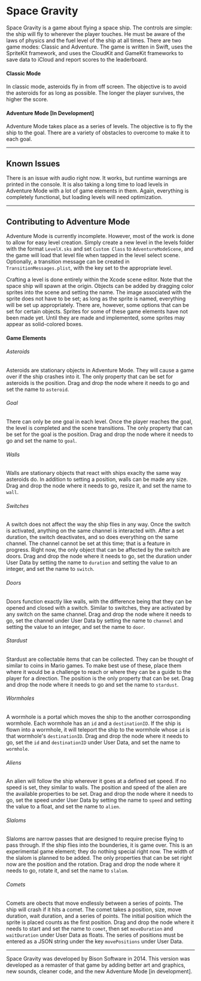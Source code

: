 # Space Gravity

Space Gravity is a game about flying a space ship. The controls are simple: the ship will fly to wherever the player touches. He must be aware of the laws of physics and the fuel level of the ship at all times. There are two game modes: Classic and Adventure. The game is written in Swift, uses the SpriteKit framework, and uses the CloudKit and GameKit frameworks to save data to iCloud and report scores to the leaderboard.

#### Classic Mode
In classic mode, asteroids fly in from off screen. The objective is to avoid the asteroids for as long as possible. The longer the player survives, the higher the score.

#### Adventure Mode [In Development]
Adventure Mode takes place as a series of levels. The objective is to fly the ship to the goal. There are a variety of obstacles to overcome to make it to each goal.

---

## Known Issues
There is an issue with audio right now. It works, but runtime warnings are printed in the console. It is also taking a long time to load levels in Adventure Mode with a lot of game elements in them. Again, everything is completely functional, but loading levels will need optimization.

---

## Contributing to Adventure Mode
Adventure Mode is currently incomplete. However, most of the work is done to allow for easy level creation. Simply create a new level in the levels folder with the format `LevelX.sks` and set `Custom Class` to `AdventureModeScene`, and the game will load that level file when tapped in the level select scene. Optionally, a transition message can be created in `TransitionMessages.plist`, with the key set to the appropriate level.

Crafting a level is done entirely within the Xcode scene editor. Note that the space ship will spawn at the origin. Objects can be added by dragging color sprites into the scene and setting the name. The image associated with the sprite does not have to be set; as long as the sprite is named, everything will be set up appropriately. There are, however, some options that can be set for certain objects. Sprites for some of these game elements have not been made yet. Until they are made and implemented, some sprites may appear as solid-colored boxes.

#### Game Elements

###### Asteroids
Asteroids are stationary objects in Adventure Mode. They will cause a game over if the ship crashes into it. The only property that can be set for asteroids is the position. Drag and drop the node where it needs to go and set the name to `asteroid`.

###### Goal
There can only be one goal in each level. Once the player reaches the goal, the level is completed and the scene transitions. The only property that can be set for the goal is the position. Drag and drop the node where it needs to go and set the name to `goal`.

###### Walls
Walls are stationary objects that react with ships exaclty the same way asteroids do. In addition to setting a position, walls can be made any size. Drag and drop the node where it needs to go, resize it, and set the name to `wall`.

###### Switches
A switch does not affect the way the ship flies in any way. Once the switch is activated, anything on the same channel is interacted with. After a set duration, the switch deactivates, and so does everything on the same channel. The channel cannot be set at this time; that is a feature in progress. Right now, the only object that can be affected by the switch are doors. Drag and drop the node where it needs to go, set the duration under User Data by setting the name to `duration` and setting the value to an integer, and set the name to `switch`.

###### Doors
Doors function exactly like walls, with the difference being that they can be opened and closed with a switch. Similar to switches, they are activated by any switch on the same channel. Drag and drop the node where it needs to go, set the channel under User Data by setting the name to `channel` and setting the value to an integer, and set the name to `door`.

###### Stardust
Stardust are collectable items that can be collected. They can be thought of similar to coins in Mario games. To make best use of these, place them where it would be a challenge to reach or where they can be a guide to the player for a direction. The position is the only property that can be set. Drag and drop the node where it needs to go and set the name to `stardust`.

###### Wormholes
A wormhole is a portal which moves the ship to the another corrosponding wormhole. Each wormhole has an `id` and a `destinationID`. If the ship is flown into a wormhole, it will teleport the ship to the wormhole whose `id` is that wormhole's `destinationID`. Drag and drop the node where it needs to go, set the `id` and `destinationID` under User Data, and set the name to `wormhole`.

###### Aliens
An alien will follow the ship wherever it goes at a defined set speed. If no speed is set, they similar to walls. The position and speed of the alien are the available properties to be set. Drag and drop the node where it needs to go, set the speed under User Data by setting the name to `speed` and setting the value to a float, and set the name to `alien`.

###### Slaloms
Slaloms are narrow passes that are designed to require precise flying to pass through. If the ship flies into the bounderies, it is game over. This is an experimental game element; they do nothing special right now. The width of the slalom is planned to be added. The only properties that can be set right now are the position and the rotation. Drag and drop the node where it needs to go, rotate it, and set the name to `slalom`.

###### Comets
Comets are obects that move endlessly between a series of points. The ship will crash if it hits a comet. The comet takes a position, size, move duration, wait duration, and a series of points. The initial position which the sprite is placed counts as the first position. Drag and drop the node where it needs to start and set the name to `comet`, then set `moveDuration` and `waitDuration` under User Data as floats. The series of positions must be entered as a JSON string under the key `movePositions` under User Data.

---

Space Gravity was developed by Bison Software in 2014. This version was developed as a remaster of that game by adding better art and graphics, new sounds, cleaner code, and the new Adventure Mode [in development].
